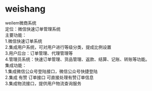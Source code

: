 # weishang
weilem微商系统<br>
定位：微信快速订单管理系统<br>
主要功能：<br>
1.微信快速订单系统<br>
2.集成用户系统，可对用户进行等级分类，提成比例设置<br>
3.用户后台：订单管理、代理管理等<br>
4.管理员系统：快速订单管理、货品管理、返款、结算、记账、转账等功能。<br>
集成功能：<br>
1.集成微信公众号登陆接口，微信公众号快捷登陆<br>
2.集成 有赞 订单接口 可直接处理有赞订单信息<br>
3.集成物流接口，提供用户物流查询服务<br>

